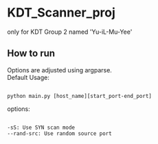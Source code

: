 # KDT_Scanner_proj
only for KDT Group 2 named 'Yu-iL-Mu-Yee'

## How to run
Options are adjusted using argparse.    
Default Usage:
<pre><code>
python main.py [host_name][start_port-end_port]
</code></pre>
options:
<pre><code>
-sS: Use SYN scan mode
--rand-src: Use random source port
</code></pre>